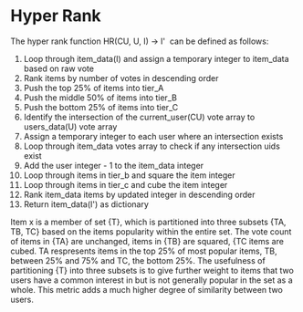 # Hyper Rank

The hyper rank function HR(CU, U, I) -> I'  can be defined as follows:

1. Loop through item_data(I) and assign a temporary integer to item_data based on raw vote
2. Rank items by number of votes in descending order
3. Push the top 25% of items into tier_A
4. Push the middle 50% of items into tier_B
5. Push the bottom 25% of items into tier_C
6. Identify the intersection of the current_user(CU) vote array to users_data(U) vote array
7. Assign a temporary integer to each user where an intersection exists
8. Loop through item_data votes array to check if any intersection uids exist
9. Add the user integer - 1 to the item_data integer
10. Loop through items in tier_b and square the item integer
11. Loop through items in tier_c and cube the item integer
12. Rank item_data items by updated integer in descending order
13. Return item_data(I') as dictionary

Item x is a member of set {T}, which is partitioned into three subsets {TA, TB, TC} based on the items popularity within the entire set. The vote count of items in {TA} are unchanged, items in {TB} are squared, {TC items are cubed. TA respresents items in the top 25% of most popular items, TB, between 25% and 75% and TC, the bottom 25%. The usefulness of partitioning {T} into three subsets is to give further weight to items that two users have a common interest in but is not generally popular in the set as a whole. This metric adds a much higher degree of similarity between two users.
